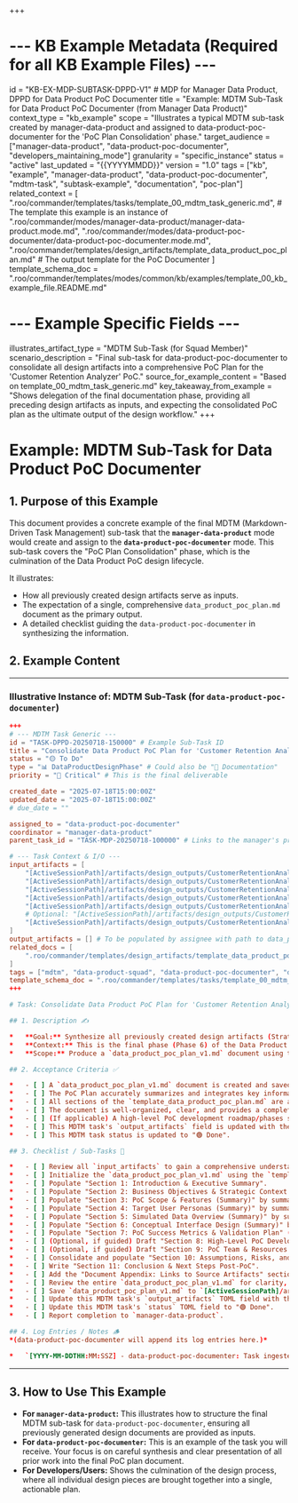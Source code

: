 +++
# --- KB Example Metadata (Required for all KB Example Files) ---
id = "KB-EX-MDP-SUBTASK-DPPD-V1" # MDP for Manager Data Product, DPPD for Data Product PoC Documenter
title = "Example: MDTM Sub-Task for Data Product PoC Documenter (from Manager Data Product)"
context_type = "kb_example"
scope = "Illustrates a typical MDTM sub-task created by manager-data-product and assigned to data-product-poc-documenter for the 'PoC Plan Consolidation' phase."
target_audience = ["manager-data-product", "data-product-poc-documenter", "developers_maintaining_mode"]
granularity = "specific_instance"
status = "active"
last_updated = "{{YYYYMMDD}}"
version = "1.0"
tags = ["kb", "example", "manager-data-product", "data-product-poc-documenter", "mdtm-task", "subtask-example", "documentation", "poc-plan"]
related_context = [
    ".roo/commander/templates/tasks/template_00_mdtm_task_generic.md", # The template this example is an instance of
    ".roo/commander/modes/manager-data-product/manager-data-product.mode.md",
    ".roo/commander/modes/data-product-poc-documenter/data-product-poc-documenter.mode.md",
    ".roo/commander/templates/design_artifacts/template_data_product_poc_plan.md" # The output template for the PoC Documenter
]
template_schema_doc = ".roo/commander/templates/modes/common/kb/examples/template_00_kb_example_file.README.md"

# --- Example Specific Fields ---
illustrates_artifact_type = "MDTM Sub-Task (for Squad Member)"
scenario_description = "Final sub-task for data-product-poc-documenter to consolidate all design artifacts into a comprehensive PoC Plan for the 'Customer Retention Analyzer' PoC."
source_for_example_content = "Based on template_00_mdtm_task_generic.md"
key_takeaway_from_example = "Shows delegation of the final documentation phase, providing all preceding design artifacts as inputs, and expecting the consolidated PoC plan as the ultimate output of the design workflow."
+++

# Example: MDTM Sub-Task for Data Product PoC Documenter

## 1. Purpose of this Example

This document provides a concrete example of the final MDTM (Markdown-Driven Task Management) sub-task that the **`manager-data-product`** mode would create and assign to the **`data-product-poc-documenter`** mode. This sub-task covers the "PoC Plan Consolidation" phase, which is the culmination of the Data Product PoC design lifecycle.

It illustrates:
*   How all previously created design artifacts serve as inputs.
*   The expectation of a single, comprehensive `data_product_poc_plan.md` document as the primary output.
*   A detailed checklist guiding the `data-product-poc-documenter` in synthesizing the information.

## 2. Example Content

---
### Illustrative Instance of: MDTM Sub-Task (for `data-product-poc-documenter`)

```toml
+++
# --- MDTM Task Generic ---
id = "TASK-DPPD-20250718-150000" # Example Sub-Task ID
title = "Consolidate Data Product PoC Plan for 'Customer Retention Analyzer'"
status = "🟡 To Do"
type = "📊 DataProductDesignPhase" # Could also be "📖 Documentation"
priority = "🚨 Critical" # This is the final deliverable

created_date = "2025-07-18T15:00:00Z"
updated_date = "2025-07-18T15:00:00Z"
# due_date = ""

assigned_to = "data-product-poc-documenter"
coordinator = "manager-data-product"
parent_task_id = "TASK-MDP-20250718-100000" # Links to the manager's primary task

# --- Task Context & I/O ---
input_artifacts = [
    "[ActiveSessionPath]/artifacts/design_outputs/CustomerRetentionAnalyzer/product_strategy_v1.md",
    "[ActiveSessionPath]/artifacts/design_outputs/CustomerRetentionAnalyzer/poc_ideation_v1.md",
    "[ActiveSessionPath]/artifacts/design_outputs/CustomerRetentionAnalyzer/persona_marketing_analyst_v1.md",
    "[ActiveSessionPath]/artifacts/design_outputs/CustomerRetentionAnalyzer/persona_success_manager_v1.md",
    "[ActiveSessionPath]/artifacts/design_outputs/CustomerRetentionAnalyzer/simulated_data_schema_v1.md",
    # Optional: "[ActiveSessionPath]/artifacts/design_outputs/CustomerRetentionAnalyzer/simulated_data_v1.csv",
    "[ActiveSessionPath]/artifacts/design_outputs/CustomerRetentionAnalyzer/poc_interface_design_v1.md"
]
output_artifacts = [] # To be populated by assignee with path to data_product_poc_plan_v1.md
related_docs = [
    ".roo/commander/templates/design_artifacts/template_data_product_poc_plan.md" # Reference to the output template
]
tags = ["mdtm", "data-product-squad", "data-product-poc-documenter", "documentation", "poc-plan", "consolidation", "customer-retention-analyzer"]
template_schema_doc = ".roo/commander/templates/tasks/template_00_mdtm_task_generic.README.md"
+++

# Task: Consolidate Data Product PoC Plan for 'Customer Retention Analyzer'

## 1. Description ✍️

*   **Goal:** Synthesize all previously created design artifacts (Strategy, Ideation, Personas, Data Schema, Interface Design) into a single, cohesive, and comprehensive "Data Product PoC Plan" document for the "Customer Retention Analyzer" PoC.
*   **Context:** This is the final phase (Phase 6) of the Data Product PoC design lifecycle. All other design artifacts are expected to be complete and available as `input_artifacts`.
*   **Scope:** Produce a `data_product_poc_plan_v1.md` document using the standard template (`.roo/commander/templates/design_artifacts/template_data_product_poc_plan.md`). Ensure all sections are appropriately populated by summarizing and referencing the input artifacts. Add a high-level PoC development roadmap/phases if requested by the template or `manager-data-product`.

## 2. Acceptance Criteria ✅

*   - [ ] A `data_product_poc_plan_v1.md` document is created and saved to `[ActiveSessionPath]/artifacts/design_outputs/CustomerRetentionAnalyzer/data_product_poc_plan_v1.md`.
*   - [ ] The PoC Plan accurately summarizes and integrates key information from all input design artifacts.
*   - [ ] All sections of the `template_data_product_poc_plan.md` are addressed.
*   - [ ] The document is well-organized, clear, and provides a complete overview of the planned PoC.
*   - [ ] (If applicable) A high-level PoC development roadmap/phases section is included.
*   - [ ] This MDTM task's `output_artifacts` field is updated with the path to the created `data_product_poc_plan_v1.md`.
*   - [ ] This MDTM task status is updated to "🟢 Done".

## 3. Checklist / Sub-Tasks 📝

*   - [ ] Review all `input_artifacts` to gain a comprehensive understanding of the entire PoC design.
*   - [ ] Initialize the `data_product_poc_plan_v1.md` using the `template_data_product_poc_plan.md`.
*   - [ ] Populate "Section 1: Introduction & Executive Summary".
*   - [ ] Populate "Section 2: Business Objectives & Strategic Context (Summary)" by summarizing `product_strategy_v1.md`.
*   - [ ] Populate "Section 3: PoC Scope & Features (Summary)" by summarizing `poc_ideation_v1.md`.
*   - [ ] Populate "Section 4: Target User Personas (Summary)" by summarizing `persona_*.md` files.
*   - [ ] Populate "Section 5: Simulated Data Overview (Summary)" by summarizing `simulated_data_schema_v1.md`.
*   - [ ] Populate "Section 6: Conceptual Interface Design (Summary)" by summarizing `poc_interface_design_v1.md`.
*   - [ ] Populate "Section 7: PoC Success Metrics & Validation Plan" (from `poc_ideation_v1.md` and potentially refined).
*   - [ ] (Optional, if guided) Draft "Section 8: High-Level PoC Development Roadmap/Phases".
*   - [ ] (Optional, if guided) Draft "Section 9: PoC Team & Resources (Conceptual)".
*   - [ ] Consolidate and populate "Section 10: Assumptions, Risks, and Dependencies".
*   - [ ] Write "Section 11: Conclusion & Next Steps Post-PoC".
*   - [ ] Add the "Document Appendix: Links to Source Artifacts" section, ensuring all input artifact paths are correctly listed.
*   - [ ] Review the entire `data_product_poc_plan_v1.md` for clarity, consistency, and completeness.
*   - [ ] Save `data_product_poc_plan_v1.md` to `[ActiveSessionPath]/artifacts/design_outputs/CustomerRetentionAnalyzer/data_product_poc_plan_v1.md`.
*   - [ ] Update this MDTM task's `output_artifacts` TOML field with the correct path.
*   - [ ] Update this MDTM task's `status` TOML field to "🟢 Done".
*   - [ ] Report completion to `manager-data-product`.

## 4. Log Entries / Notes 🪵
*(data-product-poc-documenter will append its log entries here.)*

*   `[YYYY-MM-DDTHH:MM:SSZ] - data-product-poc-documenter: Task ingested. Reviewing all design artifacts for PoC plan consolidation.`
```

---

## 3. How to Use This Example

*   **For `manager-data-product`:** This illustrates how to structure the final MDTM sub-task for `data-product-poc-documenter`, ensuring all previously generated design documents are provided as inputs.
*   **For `data-product-poc-documenter`:** This is an example of the task you will receive. Your focus is on careful synthesis and clear presentation of all prior work into the final PoC plan document.
*   **For Developers/Users:** Shows the culmination of the design process, where all individual design pieces are brought together into a single, actionable plan.